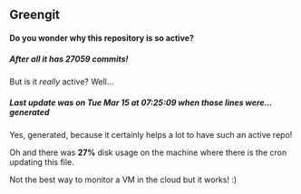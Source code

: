 ## Greengit

#### Do you wonder why this repository is so active?

##### After all it has 27059 commits!

But is it *really* active? Well...

##### Last update was on Tue Mar 15 at 07:25:09 when those lines were... generated

Yes, generated, because it certainly helps a lot to have such an active repo!

Oh and there was **27%** disk usage on the machine
where there is the cron updating this file.

Not the best way to monitor a VM in the cloud but it works! :)

